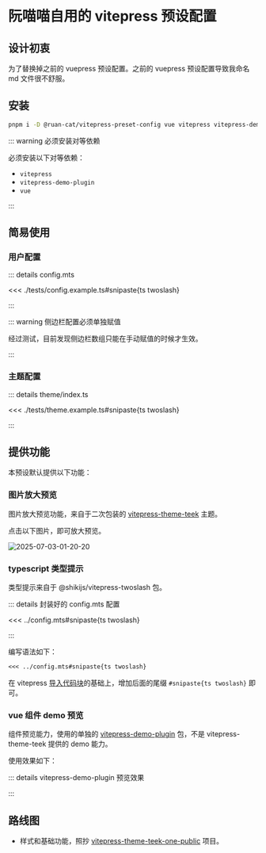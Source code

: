 # 阮喵喵自用的 vitepress 预设配置

## 设计初衷

为了替换掉之前的 vuepress 预设配置。之前的 vuepress 预设配置导致我命名 md 文件很不舒服。

## 安装

```bash
pnpm i -D @ruan-cat/vitepress-preset-config vue vitepress vitepress-demo-plugin
```

::: warning 必须安装对等依赖

必须安装以下对等依赖：

- `vitepress`
- `vitepress-demo-plugin`
- `vue`

:::

## 简易使用

### 用户配置

::: details config.mts

<<< ./tests/config.example.ts#snipaste{ts twoslash}

:::

::: warning 侧边栏配置必须单独赋值

经过测试，目前发现侧边栏数组只能在手动赋值的时候才生效。

:::

### 主题配置

::: details theme/index.ts

<<< ./tests/theme.example.ts#snipaste{ts twoslash}

:::

## 提供功能

本预设默认提供以下功能：

### 图片放大预览

图片放大预览功能，来自于二次包装的 [vitepress-theme-teek](https://github.com/Kele-Bingtang/vitepress-theme-teek) 主题。

点击以下图片，即可放大预览。

![2025-07-03-01-20-20](https://s2.loli.net/2025/07/03/Bm9EQW2HSCy8FTa.png)

### typescript 类型提示

类型提示来自于 @shikijs/vitepress-twoslash 包。

::: details 封装好的 config.mts 配置

<<< ../config.mts#snipaste{ts twoslash}

:::

编写语法如下：

```markdown
<<< ../config.mts#snipaste{ts twoslash}
```

在 vitepress [导入代码块](https://vitepress.dev/zh/guide/markdown#import-code-snippets)的基础上，增加后面的尾缀 `#snipaste{ts twoslash}` 即可。

### vue 组件 demo 预览

组件预览能力，使用的单独的 [vitepress-demo-plugin](https://github.com/zh-lx/vitepress-demo-plugin) 包，不是 vitepress-theme-teek 提供的 demo 能力。

使用效果如下：

::: details vitepress-demo-plugin 预览效果

<demo vue="./tests/pagination/tests/mini-example.vue" />

:::

## 路线图

- 样式和基础功能，照抄 [vitepress-theme-teek-one-public](https://gitee.com/onlyonexl/vitepress-theme-teek-one-public) 项目。
